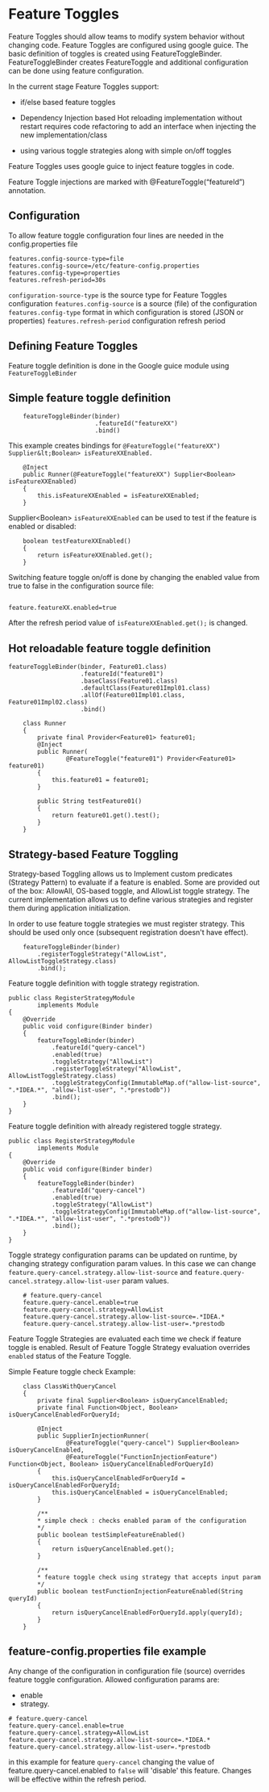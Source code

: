 # Feature Toggles

Feature Toggles should allow teams to modify system behavior without changing code. Feature Toggles are configured using google guice. The basic definition of toggles is created
using FeatureToggleBinder. FeatureToggleBinder creates FeatureToggle and additional configuration can be done using feature configuration.

In the current stage Feature Toggles support:

- if/else based feature toggles

- Dependency Injection based Hot reloading implementation without restart requires code refactoring to add an interface when injecting the new implementation/class

- using various toggle strategies along with simple on/off toggles

Feature Toggles uses google guice to inject feature toggles in code.

Feature Toggle injections are marked with @FeatureToggle(“featureId”) annotation.

## Configuration

To allow feature toggle configuration four lines are needed in the config.properties file

```
features.config-source-type=file
features.config-source=/etc/feature-config.properties
features.config-type=properties
features.refresh-period=30s
```

`configuration-source-type` is the source type for Feature Toggles configuration `features.config-source` is a source (file) of the configuration `features.config-type` format in
which configuration is stored (JSON or properties) `features.refresh-period` configuration refresh period

## Defining Feature Toggles

Feature toggle definition is done in the Google guice module using `FeatureToggleBinder`

## Simple feature toggle definition

```
    featureToggleBinder(binder)
                        .featureId("featureXX")
                        .bind()
```

This example creates bindings for `@FeatureToggle("featureXX") Supplier&lt;Boolean> isFeatureXXEnabled.`

```
    @Inject
    public Runner(@FeatureToggle("featureXX") Supplier<Boolean> isFeatureXXEnabled)
    {
        this.isFeatureXXEnabled = isFeatureXXEnabled;
    }
```

Supplier&lt;Boolean&gt; `isFeatureXXEnabled` can be used to test if the feature is enabled or disabled:

```
    boolean testFeatureXXEnabled()
    {
        return isFeatureXXEnabled.get();
    }
```

Switching feature toggle on/off is done by changing the enabled value from true to false in the configuration source file:

```

feature.featureXX.enabled=true
```

After the refresh period value of `isFeatureXXEnabled.get();`  is changed.

## Hot reloadable feature toggle definition

```
featureToggleBinder(binder, Feature01.class)
                    .featureId("feature01")
                    .baseClass(Feature01.class)
                    .defaultClass(Feature01Impl01.class)
                    .allOf(Feature01Impl01.class, Feature01Impl02.class)
                    .bind()
```

```
    class Runner
    {
        private final Provider<Feature01> feature01;
        @Inject
        public Runner(
                @FeatureToggle("feature01") Provider<Feature01> feature01)
        {
            this.feature01 = feature01;
        }

        public String testFeature01()
        {
            return feature01.get().test();
        }
    }
```

## Strategy-based Feature Toggling

Strategy-based Toggling allows us to Implement custom predicates (Strategy Pattern) to evaluate if a feature is enabled.
Some are provided out of the box: AllowAll, OS-based toggle, and AllowList toggle strategy.
The current implementation allows us to define various strategies and register them during application initialization.

In order to use feature toggle strategies we must register strategy.
This should be used only once (subsequent registration doesn't have effect).

```
    featureToggleBinder(binder)
        .registerToggleStrategy("AllowList", AllowListToggleStrategy.class)
        .bind();
```

Feature toggle definition with toggle strategy registration.

```
public class RegisterStrategyModule
        implements Module
{
    @Override
    public void configure(Binder binder)
    {
        featureToggleBinder(binder)
            .featureId("query-cancel")
            .enabled(true)
            .toggleStrategy("AllowList")
            .registerToggleStrategy("AllowList", AllowListToggleStrategy.class)
            .toggleStrategyConfig(ImmutableMap.of("allow-list-source", ".*IDEA.*", "allow-list-user", ".*prestodb"))
            .bind();
    }
}
```

Feature toggle definition with already registered toggle strategy.

```
public class RegisterStrategyModule
        implements Module
{
    @Override
    public void configure(Binder binder)
    {
        featureToggleBinder(binder)
            .featureId("query-cancel")
            .enabled(true)
            .toggleStrategy("AllowList")
            .toggleStrategyConfig(ImmutableMap.of("allow-list-source", ".*IDEA.*", "allow-list-user", ".*prestodb"))
            .bind();
    }
}
```

Toggle strategy configuration params can be updated on runtime, by changing strategy configuration param values.
In this case we can change `feature.query-cancel.strategy.allow-list-source` and `feature.query-cancel.strategy.allow-list-user` param values.

```
    # feature.query-cancel
    feature.query-cancel.enable=true
    feature.query-cancel.strategy=AllowList
    feature.query-cancel.strategy.allow-list-source=.*IDEA.*
    feature.query-cancel.strategy.allow-list-user=.*prestodb
```

Feature Toggle Strategies are evaluated each time we check if feature toggle is enabled.
Result of Feature Toggle Strategy evaluation overrides `enabled` status of the Feature Toggle.

Simple Feature toggle check Example:

```
    class ClassWithQueryCancel
    {
        private final Supplier<Boolean> isQueryCancelEnabled;
        private final Function<Object, Boolean> isQueryCancelEnabledForQueryId;

        @Inject
        public SupplierInjectionRunner(
                @FeatureToggle("query-cancel") Supplier<Boolean> isQueryCancelEnabled,
                @FeatureToggle("FunctionInjectionFeature") Function<Object, Boolean> isQueryCancelEnabledForQueryId)
        {
            this.isQueryCancelEnabledForQueryId = isQueryCancelEnabledForQueryId;
            this.isQueryCancelEnabled = isQueryCancelEnabled;
        }

        /**
        * simple check : checks enabled param of the configuration
        */
        public boolean testSimpleFeatureEnabled()
        {
            return isQueryCancelEnabled.get();
        }

        /**
        * feature toggle check using strategy that accepts input param
        */
        public boolean testFunctionInjectionFeatureEnabled(String queryId)
        {
            return isQueryCancelEnabledForQueryId.apply(queryId);
        }
    }

```

## feature-config.properties file example

Any change of the configuration in configuration file (source) overrides feature toggle configuration.
Allowed configuration params are:

- enable
- strategy.<param>

```
# feature.query-cancel
feature.query-cancel.enable=true
feature.query-cancel.strategy=AllowList
feature.query-cancel.strategy.allow-list-source=.*IDEA.*
feature.query-cancel.strategy.allow-list-user=.*prestodb
```

in this example for feature `query-cancel` changing the value of feature.query-cancel.enabled to `false` will 'disable' this feature.
Changes will be effective within the refresh period. 


